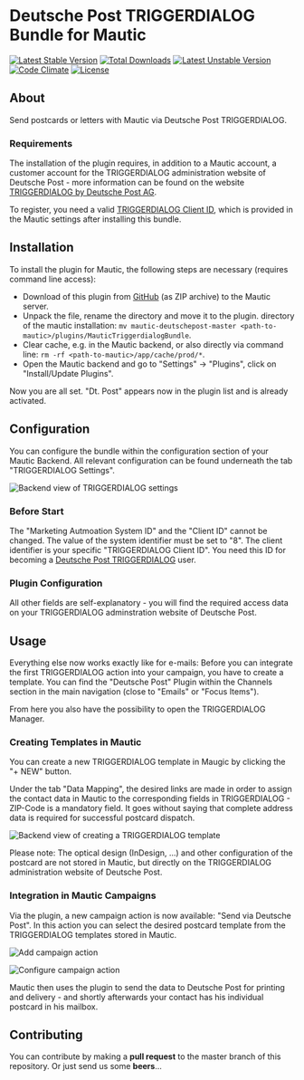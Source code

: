 Deutsche Post TRIGGERDIALOG Bundle for Mautic
=============================================

[![Latest Stable Version](https://poser.pugx.org/bitmotion/mautic-deutschepost/v/stable)](https://packagist.org/packages/bitmotion/mautic-deutschepost)
[![Total Downloads](https://poser.pugx.org/bitmotion/mautic-deutschepost/downloads)](https://packagist.org/packages/bitmotion/mautic-deutschepost)
[![Latest Unstable Version](https://poser.pugx.org/bitmotion/mautic-deutschepost/v/unstable)](https://packagist.org/packages/bitmotion/mautic-deutschepost)
[![Code Climate](https://codeclimate.com/github/bitmotion/mautic-deutschepost/badges/gpa.svg)](https://codeclimate.com/github/bitmotion/mautic-deutschepost)
[![License](https://poser.pugx.org/bitmotion/mautic-deutschepost/license)](https://packagist.org/packages/bitmotion/mautic-deutschepost)

## About

Send postcards or letters with Mautic via Deutsche Post TRIGGERDIALOG.

### Requirements

The installation of the plugin requires, in addition to a Mautic 
account, a customer account for the TRIGGERDIALOG administration 
website of Deutsche Post - more information can be found on the website 
[TRIGGERDIALOG by Deutsche Post AG](https://www.deutschepost.de/de/t/triggerdialog.html).

To register, you need a valid [TRIGGERDIALOG Client ID](#before-start), 
which is provided in the Mautic settings after installing this bundle.

## Installation

To install the plugin for Mautic, the following steps are necessary 
(requires command line access):

* Download of this plugin from [GitHub](https://ma.leuchtfeuer.com/asset/6:as051-triggerdialog-mautic-integration)
(as ZIP archive) to the Mautic server.
* Unpack the file, rename the directory and move it to the plugin.
directory of the mautic installation: `mv mautic-deutschepost-master <path-to-mautic>/plugins/MauticTriggerdialogBundle`.
* Clear cache, e.g. in the Mautic backend, or also directly via command line: `rm -rf <path-to-mautic>/app/cache/prod/*`.
* Open the Mautic backend and go to "Settings" -> "Plugins", click on 
"Install/Update Plugins".

Now you are all set. "Dt. Post" appears now in the plugin list and is 
already activated.

## Configuration

You can configure the bundle within the configuration section of your
Mautic Backend. All relevant configuration can be found underneath the
tab "TRIGGERDIALOG Settings".

![Backend view of TRIGGERDIALOG settings](https://www.bitmotion.de/fileadmin/github/mautic-deutschepost/configure-bundle.png "Backend view of Deutsche Post TRIGGERDIALOG for Mautic settings.")

### Before Start

The "Marketing Autmoation System ID" and the "Client ID" cannot be
changed. The value of the system identifier must be set to "8". The 
client identifier is your specific "TRIGGERDIALOG Client ID". You need 
this ID for becoming a [Deutsche Post TRIGGERDIALOG]((https://www.deutschepost.de/de/t/triggerdialog.html)) user.

### Plugin Configuration

All other fields are self-explanatory - you will find the required 
access data on your TRIGGERDIALOG adminstration website of Deutsche Post.

## Usage

Everything else now works exactly like for e-mails: Before you can 
integrate the first TRIGGERDIALOG action into your campaign, you have to
create a template. You can find the "Deutsche Post" Plugin within the 
Channels section in the main navigation (close to "Emails" or 
"Focus Items").

From here you also have the possibility to open the TRIGGERDIALOG 
Manager.

### Creating Templates in Mautic

You can create a new TRIGGERDIALOG template in Maugic by clicking the 
"+ NEW" button.

Under the tab "Data Mapping", the desired links are made in order to 
assign the contact data in Mautic to the corresponding fields in 
TRIGGERDIALOG - ZIP-Code is a mandatory field. It goes without saying 
that complete address data is required for successful postcard dispatch.

![Backend view of creating a TRIGGERDIALOG template](https://www.bitmotion.de/fileadmin/github/mautic-deutschepost/create-triggerdialog-template.png "Backend view of creating a TRIGGERDIALOG template in Mautic.")

Please note: The optical design (InDesign, ...) and other configuration
of the postcard are not stored in Mautic, but directly on the
TRIGGERDIALOG administration website of Deutsche Post.

### Integration in Mautic Campaigns

Via the plugin, a new campaign action is now available: 
"Send via Deutsche Post". In this action you can select the desired 
postcard template from the TRIGGERDIALOG templates stored in Mautic.

![Add campaign action](https://www.bitmotion.de/fileadmin/github/mautic-deutschepost/add-campaign-action.png "Add campaign action.")

![Configure campaign action](https://www.bitmotion.de/fileadmin/github/mautic-deutschepost/configure-campaign-action.png "Configure campaign action.")

Mautic then uses the plugin to send the data to Deutsche Post for
printing and delivery - and shortly afterwards your contact has his
individual postcard in his mailbox.

## Contributing

You can contribute by making a **pull request** to the master branch of 
this repository. Or just send us some **beers**...
